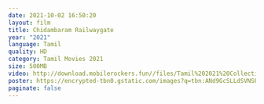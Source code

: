 ```yaml
---
date: 2021-10-02 16:50:20
layout: film
title: Chidambaram Railwaygate
year: "2021"
language: Tamil
quality: HD
category: Tamil Movies 2021
size: 500MB
video: http://download.mobilerockers.fun//files/Tamil%202021%20Collection/Chidambaram%20Railwaygate%20(2021)/Chidambaram%20Railwaygate%20(2021)%20Full%20Movies/Chidambaram%20Railwaygate%20(2021)%20DVDScr/Chidambaram%20Railwaygate%20(2021)%20DVDScr%20Single%20Part.mp4
poster: https://encrypted-tbn0.gstatic.com/images?q=tbn:ANd9GcSLLdSVNSPgqdZA0LIqYDqdV4icCT_HcPMEjg&usqp=CAU
paginate: false
---
```

